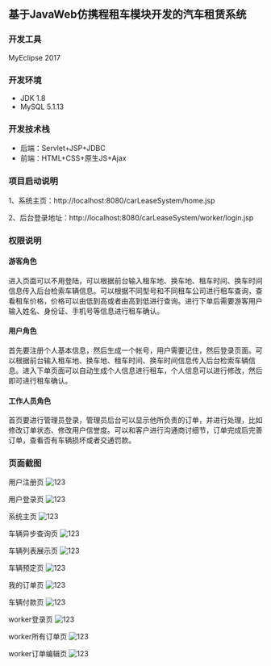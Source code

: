## 基于JavaWeb仿携程租车模块开发的汽车租赁系统
### 开发工具
MyEclipse 2017
### 开发环境
- JDK 1.8
- MySQL 5.1.13
### 开发技术栈
- 后端：Servlet+JSP+JDBC
- 前端：HTML+CSS+原生JS+Ajax
### 项目启动说明
1、系统主页：http://localhost:8080/carLeaseSystem/home.jsp

2、后台登录地址：http://localhost:8080/carLeaseSystem/worker/login.jsp
### 权限说明
#### 游客角色
进入页面可以不用登陆，可以根据前台输入租车地、换车地、租车时间、换车时间信息传入后台检索车辆信息。可以根据不同型号和不同租车公司进行租车查询，查看租车价格，价格可以由低到高或者由高到低进行查询。进行下单后需要游客用户输入姓名、身份证、手机号等信息进行租车确认。

#### 用户角色
首先要注册个人基本信息，然后生成一个帐号，用户需要记住，然后登录页面。可以根据前台输入租车地、换车地、租车时间、换车时间信息传入后台检索车辆信息。进入下单页面可以自动生成个人信息进行租车，个人信息可以进行修改，然后即可进行租车确认。

#### 工作人员角色
首页要进行管理员登录，管理员后台可以显示他所负责的订单，并进行处理，比如修改订单状态、修改用户信誉度。可以和客户进行沟通商讨细节，订单完成后完善订单，查看否有车辆损坏或者交通罚款。
### 页面截图
用户注册页
![123](pageImage/注册.png)

用户登录页
![123](pageImage/登录.png)

系统主页
![123](pageImage/主页.png)

车辆异步查询页
![123](pageImage/车辆动态查询页.png)

车辆列表展示页
![123](pageImage/车辆列表.png)

车辆预定页
![123](pageImage/车辆预定页面.png)

我的订单页
![123](pageImage/订单界面.png)

车辆付款页
![123](pageImage/车辆付款.png)

worker登录页
![123](pageImage/工作人员登录界面.png)

worker所有订单页
![123](pageImage/所有订单界面.png)

worker订单编辑页
![123](pageImage/订单编辑页.png)
